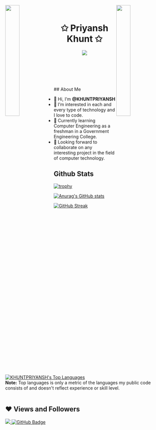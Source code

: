 
<img align="left" src="https://user-images.githubusercontent.com/65187002/144930161-2f783401-8d27-4fdf-a2f7-cc0ba32f1f1f.gif" width="30%" style="display:inline;"><img align="right" src="https://user-images.githubusercontent.com/65187002/144930161-2f783401-8d27-4fdf-a2f7-cc0ba32f1f1f.gif" width="30%" style="display:inline;">
<br>
<span align="center">
    <h1 align="center">✩ Priyansh Khunt ✩</h1>
</span>
<p align="center">
    <img src="https://readme-typing-svg.herokuapp.com/?lines=Hello+World!;Welcome+to+my+Profile%2C;Hope+you+find;something+Helpful...&font=Fira%20+Code&pause=1000&color=%23D62F79&center=true&width=280&height=50">
</p>
<br>
<br><br><br><br>
## About Me


- 👋 Hi, I’m <b>@KHUNTPRIYANSH</b>
- 👀 I’m interested in each and every type of technology and I love to code.
- 🌱 Currently learning Computer Engineering as a freshman in a Government Engineering College.
- 💞️ Looking forward to collaborate on any interesting project in the field of computer technology.

## Github Stats

[![trophy](https://github-profile-trophy.vercel.app/?username=KHUNTPRIYANSH&theme=onedark)](https://github.com/ryo-ma/github-profile-trophy)

[![Anurag's GitHub stats](https://github-readme-stats.vercel.app/api?username=KHUNTPRIYANSH&show_icons=true&theme=radical)](https://github.com/anuraghazra/github-readme-stats)

[![GitHub Streak](http://github-readme-streak-stats.herokuapp.com?user=KHUNTPRIYANSH&theme=radical&fire=fc7c03)](https://git.io/streak-stats)

<a href="https://github.com/KHUNTPRIYANSH/github-readme-stats">
  <img alt="KHUNTPRIYANSH's Top Languages" src="https://github-readme-stats.vercel.app/api/top-langs/?username=KHUNTPRIYANSH&langs_count=8&count_private=true&layout=compact&theme=react&hide_border=true&bg_color=0D1117" />
</a>

 <br/>
 <b>Note:</b> Top languages is only a metric of the languages my public code consists of and doesn't reflect experience or skill level.


<br/>
<br/>

## ❤ Views and Followers
<a href="https://github.com/Meghna-DAS/github-profile-views-counter">
    <img src="https://komarev.com/ghpvc/?username=KHUNTPRIYANSH">
</a>
<a href="https://github.com/KHUNTPRIYANSH?tab=followers"><img src="https://img.shields.io/github/followers/KHUNTPRIYANSH?label=Followers&style=social" alt="GitHub Badge"></a>
<!---
KHUNTPRIYANSH/KHUNTPRIYANSH is a ✨ special ✨ repository because its `README.md` (this file) appears on your GitHub profile.
You can click the Preview link to take a look at your changes.
--->
